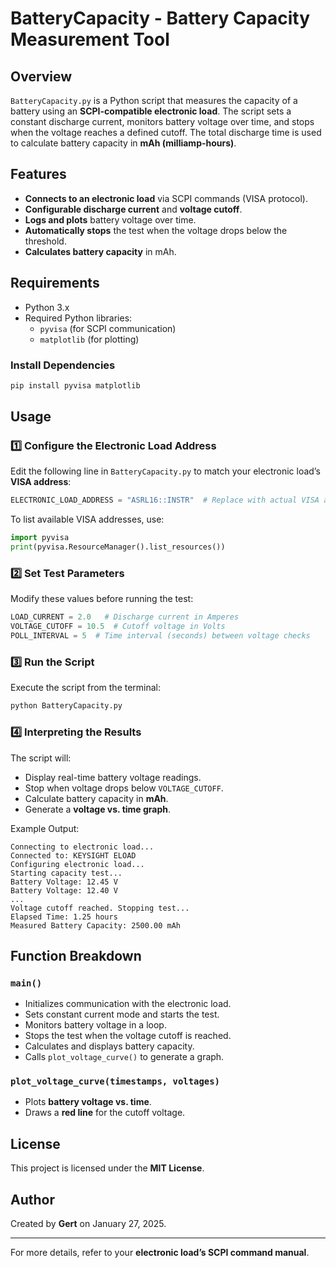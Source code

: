 # BatteryCapacity - Battery Capacity Measurement Tool

## Overview
`BatteryCapacity.py` is a Python script that measures the capacity of a battery using an **SCPI-compatible electronic load**. The script sets a constant discharge current, monitors battery voltage over time, and stops when the voltage reaches a defined cutoff. The total discharge time is used to calculate battery capacity in **mAh (milliamp-hours)**.

## Features
- **Connects to an electronic load** via SCPI commands (VISA protocol).
- **Configurable discharge current** and **voltage cutoff**.
- **Logs and plots** battery voltage over time.
- **Automatically stops** the test when the voltage drops below the threshold.
- **Calculates battery capacity** in mAh.

## Requirements
- Python 3.x
- Required Python libraries:
  - `pyvisa` (for SCPI communication)
  - `matplotlib` (for plotting)

### Install Dependencies
```bash
pip install pyvisa matplotlib
```

## Usage

### 1️⃣ Configure the Electronic Load Address
Edit the following line in `BatteryCapacity.py` to match your electronic load’s **VISA address**:
```python
ELECTRONIC_LOAD_ADDRESS = "ASRL16::INSTR"  # Replace with actual VISA address
```
To list available VISA addresses, use:
```python
import pyvisa
print(pyvisa.ResourceManager().list_resources())
```

### 2️⃣ Set Test Parameters
Modify these values before running the test:
```python
LOAD_CURRENT = 2.0   # Discharge current in Amperes
VOLTAGE_CUTOFF = 10.5  # Cutoff voltage in Volts
POLL_INTERVAL = 5  # Time interval (seconds) between voltage checks
```

### 3️⃣ Run the Script
Execute the script from the terminal:
```bash
python BatteryCapacity.py
```

### 4️⃣ Interpreting the Results
The script will:
- Display real-time battery voltage readings.
- Stop when voltage drops below `VOLTAGE_CUTOFF`.
- Calculate battery capacity in **mAh**.
- Generate a **voltage vs. time graph**.

Example Output:
```
Connecting to electronic load...
Connected to: KEYSIGHT ELOAD
Configuring electronic load...
Starting capacity test...
Battery Voltage: 12.45 V
Battery Voltage: 12.40 V
...
Voltage cutoff reached. Stopping test...
Elapsed Time: 1.25 hours
Measured Battery Capacity: 2500.00 mAh
```

## Function Breakdown
### `main()`
- Initializes communication with the electronic load.
- Sets constant current mode and starts the test.
- Monitors battery voltage in a loop.
- Stops the test when the voltage cutoff is reached.
- Calculates and displays battery capacity.
- Calls `plot_voltage_curve()` to generate a graph.

### `plot_voltage_curve(timestamps, voltages)`
- Plots **battery voltage vs. time**.
- Draws a **red line** for the cutoff voltage.

## License
This project is licensed under the **MIT License**.

## Author
Created by **Gert** on January 27, 2025.

---
For more details, refer to your **electronic load’s SCPI command manual**.

